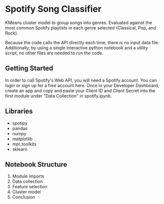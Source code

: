 # Spotify Song Classifier
KMeans cluster model to group songs into genres. Evaluated against the most common Spotify playlists in each genre selected (Classical, Pop, and Rock).

Because the code calls the API directly each time, there is no input data file. Additionally, by using a single interactive python notebook and a utility script, no other files are needed to run the code.

## Getting Started

In order to call Spotify's Web API, you will need a Spotify account. You can login or sign up for a free account here. Once in your Developer Dashboard, create an app and copy and paste your Client ID and Client Secret into the first module under "Data Collection" in spotify.ipynb.

## Libraries

* spotipy
* pandas
* numpy
* matplotlib
* mpl_toolkits
* sklearn

## Notebook Structure

1. Module imports
2. Data collection
3. Feature selection
4. Cluster model
5. Conclusion
